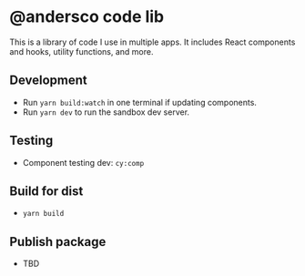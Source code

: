 # @andersco code lib 

This is a library of code I use in multiple apps.  It includes React components and hooks, utility functions, and more.


## Development
- Run `yarn build:watch` in one terminal if updating components.
- Run `yarn dev` to run the sandbox dev server.

## Testing
- Component testing dev: `cy:comp`

## Build for dist 
- `yarn build`

## Publish package
- TBD 
